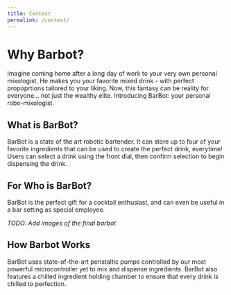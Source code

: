 ```yaml
---
title: Context
permalink: /context/
---
```


# Why Barbot?

Imagine coming home after a long day of work to your very own personal mixologist. He makes you your favorite mixed drink - with perfect propoprtions tailored to your liking. Now, this fantasy can be reality for everyone... not just the wealthy elite. Introducing BarBot: your personal robo-mixologist.

## What is BarBot?
BarBot is a state of the art robotic bartender. It can store up to four of your favorite ingredients that can be used to create the perfect drink, everytime! Users can select a drink using the front dial, then confirm selection to begin dispensing the drink.

## For Who is BarBot?
BarBot is the perfect gift for a cocktail enthusiast, and can even be useful in a bar setting as special employee.

_TODO: Add images of the final barbot_

## How Barbot Works
BarBot uses state-of-the-art peristaltic pumps controlled by our most powerful microcontroller yet to mix and dispense ingredients. BarBot also features a chilled ingredient holding chamber to ensure that every drink is chilled to perfection.
